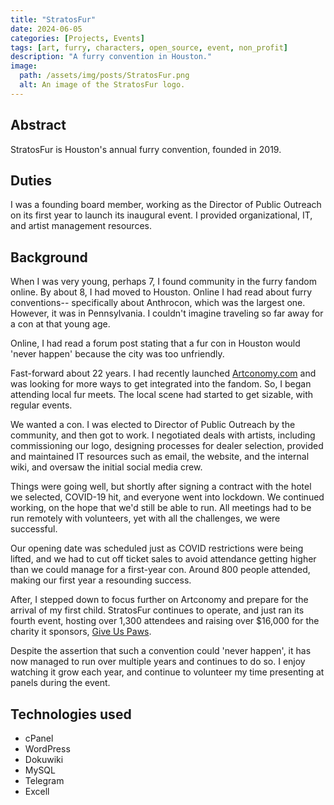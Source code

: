 ```yaml
---
title: "StratosFur"
date: 2024-06-05
categories: [Projects, Events]
tags: [art, furry, characters, open_source, event, non_profit]
description: "A furry convention in Houston."
image:
  path: /assets/img/posts/StratosFur.png
  alt: An image of the StratosFur logo.
---
```


## Abstract

StratosFur is Houston's annual furry convention, founded in 2019.

## Duties

I was a founding board member, working as the Director of Public Outreach on its first year to launch its inaugural event. I provided organizational, IT, and artist management resources.

## Background

When I was very young, perhaps 7, I found community in the furry fandom online. By about 8, I had moved to Houston. Online I had read about furry conventions-- specifically about Anthrocon, which was the largest one. However, it was in Pennsylvania. I couldn't imagine traveling so far away for a con at that young age.

Online, I had read a forum post stating that a fur con in Houston would 'never happen' because the city was too unfriendly.

Fast-forward about 22 years. I had recently launched [Artconomy.com](/posts/Artconomy/) and was looking for more ways to get integrated into the fandom. So, I began attending local fur meets. The local scene had started to get sizable, with regular events.

We wanted a con. I was elected to Director of Public Outreach by the community, and then got to work. I negotiated deals with artists, including commissioning our logo, designing processes for dealer selection, provided and maintained IT resources such as email, the website, and the internal wiki, and oversaw the initial social media crew.

Things were going well, but shortly after signing a contract with the hotel we selected, COVID-19 hit, and everyone went into lockdown. We continued working, on the hope that we'd still be able to run. All meetings had to be run remotely with volunteers, yet with all the challenges, we were successful.

Our opening date was scheduled just as COVID restrictions were being lifted, and we had to cut off ticket sales to avoid attendance getting higher than we could manage for a first-year con. Around 800 people attended, making our first year a resounding success.

After, I stepped down to focus further on Artconomy and prepare for the arrival of my first child. StratosFur continues to operate, and just ran its fourth event, hosting over 1,300 attendees and raising over $16,000 for the charity it sponsors, [Give Us Paws](https://www.giveuspaws.org/).

Despite the assertion that such a convention could 'never happen', it has now managed to run over multiple years and continues to do so. I enjoy watching it grow each year, and continue to volunteer my time presenting at panels during the event.

## Technologies used

* cPanel
* WordPress
* Dokuwiki
* MySQL
* Telegram
* Excell
